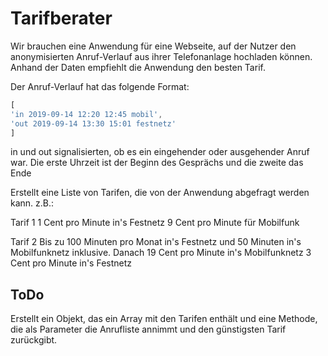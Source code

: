 # Tarifberater
Wir brauchen eine Anwendung für eine Webseite, auf der Nutzer den anonymisierten Anruf-Verlauf aus ihrer Telefonanlage hochladen können. Anhand der Daten empfiehlt die Anwendung den besten Tarif.

Der Anruf-Verlauf hat das folgende Format:
```javascript
[
'in 2019-09-14 12:20 12:45 mobil',
'out 2019-09-14 13:30 15:01 festnetz'
]
```
in und out signalisierten, ob es ein eingehender oder ausgehender Anruf war.
Die erste Uhrzeit ist der Beginn des Gesprächs und die zweite das Ende

Erstellt eine Liste von Tarifen, die von der Anwendung abgefragt werden kann. z.B.:

Tarif 1
1 Cent pro Minute in's Festnetz
9 Cent pro Minute für Mobilfunk

Tarif 2
Bis zu 100 Minuten pro Monat in's Festnetz und 50 Minuten in's Mobilfunknetz inklusive.
Danach
19 Cent pro Minute in's Mobilfunknetz
3 Cent pro Minute in's Festnetz
## ToDo
Erstellt ein Objekt, das ein Array mit den Tarifen enthält und eine Methode, die als Parameter die Anrufliste annimmt und den günstigsten Tarif zurückgibt.
